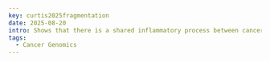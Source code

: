```yaml
---
key: curtis2025fragmentation
date: 2025-08-20
intro: Shows that there is a shared inflammatory process between cancer and other diseases and thus uncovers a major reason for false positives in early detection tests for cancer.
tags:
  - Cancer Genomics
---
```


